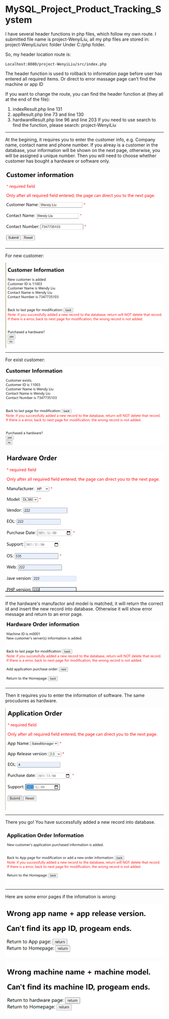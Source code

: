 # MySQL_Project_Product_Tracking_System
I have several header functions in php files, which follow my own route. 
I submitted file name is project-WenyiLiu, all my php files are stored in: 
project-WenyiLiu/src folder Under C:/php folder.

So, my header location route is: 
```
Localhost:8080/project-WenyiLiu/src/index.php
```
The header function is used to rollback to information page before user has entered all required items. Or direct to error massage page can’t find the machine or app ID

If you want to change the route, you can find the header function at (they all at the end of the file):
1.	indexResult.php 			line 131
2.	appResult.php 			line 73 and line 130
3.	hardwareResult.php 			line 96 and line 203
If you need to use search to find the function, please search: project-WenyiLiu

--------------------------------------------------------------------------------------------------------
At the begining, it requires you to enter the customer info, e.g. Company name, contact name and phone number.
If you alreay is a customer in the database, your information will be shown on the next page, otherwise, you will be assigned a unique number.
Then you will need to choose whether customer has bought a hardware or software only.
<p align="center">
<img src= "https://github.com/cravenbrave/MySQL_Project_Product_Tracking_System/blob/4d31573b165a5c56bbe1dd2412d4fade890a4d69/1.png" align="middle"/>
</p>

***
For new customer:
<p align="center">
  <img src="https://github.com/cravenbrave/MySQL_Project_Product_Tracking_System/blob/4d31573b165a5c56bbe1dd2412d4fade890a4d69/2.png" align="middle"/>
</p>

****
For exist customer:
<p align="center">
  <img src="https://github.com/cravenbrave/MySQL_Project_Product_Tracking_System/blob/4d31573b165a5c56bbe1dd2412d4fade890a4d69/8.png" align="middle"/>
</p>
<p align="center">
  <img src="https://github.com/cravenbrave/MySQL_Project_Product_Tracking_System/blob/4d31573b165a5c56bbe1dd2412d4fade890a4d69/3.png" align="middle"/>
</p>

***

If the hardware's manufactor and model is matched, it will return the correct id and insert the new record into database. Otherwise it will show error message and return to an error page.

<p align="center">
  <img src="https://github.com/cravenbrave/MySQL_Project_Product_Tracking_System/blob/4d31573b165a5c56bbe1dd2412d4fade890a4d69/4.png" align="middle"/>
</p>

***

Then it requires you to enter the information of software. The same procudures as hardware.
<p align="center">
  <img src="https://github.com/cravenbrave/MySQL_Project_Product_Tracking_System/blob/4d31573b165a5c56bbe1dd2412d4fade890a4d69/5.png" align="middle"/>
</p>

***

There you go! You have successfully added a new record into database.
<p align="center">
  <img src="https://github.com/cravenbrave/MySQL_Project_Product_Tracking_System/blob/4d31573b165a5c56bbe1dd2412d4fade890a4d69/6.png" align="middle"/>
</p>

-----------------------------------------
Here are some error pages if the infomation is wrong:
<p align="center">
  <img src="https://github.com/cravenbrave/MySQL_Project_Product_Tracking_System/blob/4d31573b165a5c56bbe1dd2412d4fade890a4d69/7.png" align="middle"/>
</p>

<p align="center">
  <img src="https://github.com/cravenbrave/MySQL_Project_Product_Tracking_System/blob/4d31573b165a5c56bbe1dd2412d4fade890a4d69/9.png" align="middle"/>
</p>
